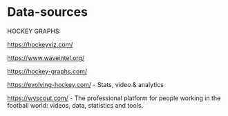 # Data-sources


HOCKEY GRAPHS:

https://hockeyviz.com/

https://www.waveintel.org/

https://hockey-graphs.com/

https://evolving-hockey.com/ - Stats, video & analytics

https://wyscout.com/ - The professional platform for people working in the football world: videos, data, statistics and tools.


